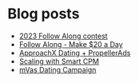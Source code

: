 # Blog posts
<!-- BLOG-POST-LIST:START -->
- [2023 Follow Along contest](https://afflift.com/f/threads/2023-follow-along-contest.10259/)
- [Follow Along - Make $20 a Day](https://afflift.com/f/threads/follow-along-make-20-a-day.10149/)
- [ApproachX Dating + PropellerAds](https://afflift.com/f/threads/approachx-dating-propellerads.10218/)
- [Scaling with Smart CPM](https://afflift.com/f/threads/scaling-with-smart-cpm.10260/)
- [mVas Dating Campaign](https://afflift.com/f/threads/mvas-dating-campaign.10199/)
<!-- BLOG-POST-LIST:END -->
